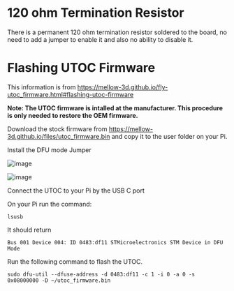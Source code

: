 # 120 ohm Termination Resistor

There is a permanent 120 ohm termination resistor soldered to the board, no need to add a jumper to enable it and also no ability to disable it.

# Flashing UTOC Firmware

This information is from https://mellow-3d.github.io/fly-utoc_firmware.html#flashing-utoc-firmware

**Note: The UTOC firmware is intalled at the manufacturer. This procedure is only needed to restore the OEM firmware.**

Download the stock firmware from https://mellow-3d.github.io/files/utoc_firmware.bin and copy it to the user folder on your Pi.


Install the DFU mode Jumper

![image](https://user-images.githubusercontent.com/124253477/222069095-ae8c486e-5818-4925-927b-4099d517bf1c.png)

![image](https://user-images.githubusercontent.com/124253477/222069120-9a27bcf5-2513-4728-b19f-2925287e1442.png)


Connect the UTOC to your Pi by the USB C port


On your Pi run the command:

`lsusb`

It should return

`Bus 001 Device 004: ID 0483:df11 STMicroelectronics STM Device in DFU Mode`

Run the following command to flash the UTOC.

`sudo dfu-util --dfuse-address -d 0483:df11 -c 1 -i 0 -a 0 -s 0x08000000 -D ~/utoc_firmware.bin`
